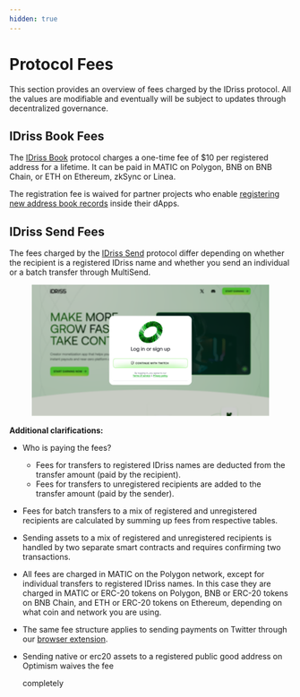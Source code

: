 ```yaml
---
hidden: true
---
```


# Protocol Fees

This section provides an overview of fees charged by the IDriss protocol. All the values are modifiable and eventually will be subject to updates through decentralized governance.

## IDriss Book Fees

The [IDriss Book](https://www.idriss.xyz/) protocol charges a one-time fee of $10 per registered address for a lifetime. It can be paid in MATIC on Polygon, BNB on BNB Chain, or ETH on Ethereum, zkSync or Linea.

The registration fee is waived for partner projects who enable [registering new address book records](https://github.com/idriss-crypto/ts-library#3-registering-new-records) inside their dApps.

## IDriss Send Fees

The fees charged by the [IDriss Send](https://www.idriss.xyz/send) protocol differ depending on whether the recipient is a registered IDriss name and whether you send an individual or a batch transfer through MultiSend.

<figure><img src="../.gitbook/assets/image.png" alt=""><figcaption></figcaption></figure>

**Additional clarifications:**

* Who is paying the fees?
  * Fees for transfers to registered IDriss names are deducted from the transfer amount (paid by the recipient).
  * Fees for transfers to unregistered recipients are added to the transfer amount (paid by the sender).
* Fees for batch transfers to a mix of registered and unregistered recipients are calculated by summing up fees from respective tables.
* Sending assets to a mix of registered and unregistered recipients is handled by two separate smart contracts and requires confirming two transactions.
* All fees are charged in MATIC on the Polygon network, except for individual transfers to registered IDriss names. In this case they are charged in MATIC or ERC-20 tokens on Polygon, BNB or ERC-20 tokens on BNB Chain, and ETH or ERC-20 tokens on Ethereum, depending on what coin and network you are using.
* The same fee structure applies to sending payments on Twitter through our [browser extension](https://chrome.google.com/webstore/detail/idriss/fghhpjoffbgecjikiipbkpdakfmkbmig).
*   Sending native or erc20 assets to a registered public good address on Optimism waives the fee

    completely
